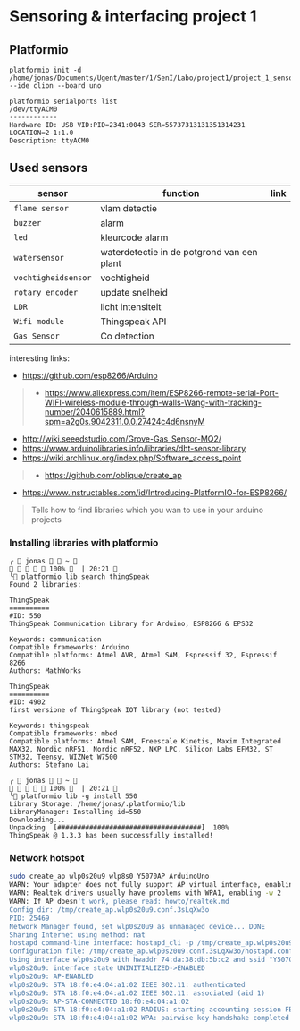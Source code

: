 # Sensoring & interfacing project 1
## Platformio 

```$bash
platformio init -d /home/jonas/Documents/Ugent/master/1/SenI/Labo/project1/project_1_sensor --ide clion --board uno
```

```
platformio serialports list
/dev/ttyACM0
------------
Hardware ID: USB VID:PID=2341:0043 SER=55737313131351314231 LOCATION=2-1:1.0
Description: ttyACM0
```

## Used sensors

sensor | function | link
------|--------- | --------
`flame sensor` | vlam detectie
`buzzer` | alarm
`led` | kleurcode alarm
`watersensor` | waterdetectie in de potgrond van een plant
`vochtigheidsensor` | vochtigheid
`rotary encoder` | update snelheid
`LDR` | licht intensiteit
`Wifi module` | Thingspeak API
`Gas Sensor` | Co detection 

interesting links:

* https://github.com/esp8266/Arduino
> * https://www.aliexpress.com/item/ESP8266-remote-serial-Port-WIFI-wireless-module-through-walls-Wang-with-tracking-number/2040615889.html?spm=a2g0s.9042311.0.0.27424c4d6nsnyM
* http://wiki.seeedstudio.com/Grove-Gas_Sensor-MQ2/
* https://www.arduinolibraries.info/libraries/dht-sensor-library
* https://wiki.archlinux.org/index.php/Software_access_point
> * https://github.com/oblique/create_ap
* https://www.instructables.com/id/Introducing-PlatformIO-for-ESP8266/
> Tells how to find libraries which you wan to use in your arduino projects

### Installing libraries with platformio
```
╭  jonas   ~                                                             100%   | 20:21  
╰ platformio lib search thingSpeak
Found 2 libraries:

ThingSpeak
==========
#ID: 550
ThingSpeak Communication Library for Arduino, ESP8266 & EPS32

Keywords: communication
Compatible frameworks: Arduino
Compatible platforms: Atmel AVR, Atmel SAM, Espressif 32, Espressif 8266
Authors: MathWorks

ThingSpeak
==========
#ID: 4902
first versione of ThingSpeak IOT library (not tested)

Keywords: thingspeak
Compatible frameworks: mbed
Compatible platforms: Atmel SAM, Freescale Kinetis, Maxim Integrated MAX32, Nordic nRF51, Nordic nRF52, NXP LPC, Silicon Labs EFM32, ST STM32, Teensy, WIZNet W7500
Authors: Stefano Lai

╭  jonas   ~                                                             100%   | 20:21  
╰ platformio lib -g install 550   
Library Storage: /home/jonas/.platformio/lib
LibraryManager: Installing id=550
Downloading...
Unpacking  [####################################]  100%
ThingSpeak @ 1.3.3 has been successfully installed!

```


### Network hotspot
```bash
sudo create_ap wlp0s20u9 wlp8s0 Y5070AP ArduinoUno
WARN: Your adapter does not fully support AP virtual interface, enabling --no-virt
WARN: Realtek drivers usually have problems with WPA1, enabling -w 2
WARN: If AP doesn't work, please read: howto/realtek.md
Config dir: /tmp/create_ap.wlp0s20u9.conf.3sLqXw3o
PID: 25469
Network Manager found, set wlp0s20u9 as unmanaged device... DONE
Sharing Internet using method: nat
hostapd command-line interface: hostapd_cli -p /tmp/create_ap.wlp0s20u9.conf.3sLqXw3o/hostapd_ctrl
Configuration file: /tmp/create_ap.wlp0s20u9.conf.3sLqXw3o/hostapd.conf
Using interface wlp0s20u9 with hwaddr 74:da:38:db:5b:c2 and ssid "Y5070AP"
wlp0s20u9: interface state UNINITIALIZED->ENABLED
wlp0s20u9: AP-ENABLED 
wlp0s20u9: STA 18:f0:e4:04:a1:02 IEEE 802.11: authenticated
wlp0s20u9: STA 18:f0:e4:04:a1:02 IEEE 802.11: associated (aid 1)
wlp0s20u9: AP-STA-CONNECTED 18:f0:e4:04:a1:02
wlp0s20u9: STA 18:f0:e4:04:a1:02 RADIUS: starting accounting session FB5203553052A6BC
wlp0s20u9: STA 18:f0:e4:04:a1:02 WPA: pairwise key handshake completed (RSN)
```

